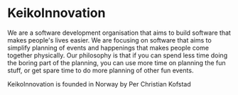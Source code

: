 # KeikoInnovation

We are a software development organisation that aims to build software that makes people's lives easier. We are focusing on software that aims to simplify planning of events and happenings that makes people come together physically. Our philosophy is that if you can spend less time doing the boring part of the planning, you can use more time on planning the fun stuff, or get spare time to do more planning of other fun events. 

KeikoInnovation is founded in Norway by Per Christian Kofstad
